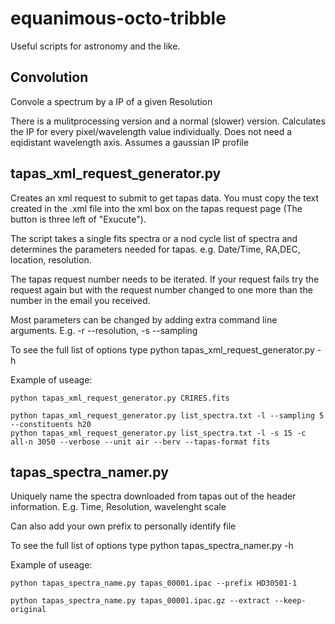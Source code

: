 # equanimous-octo-tribble
Useful scripts for astronomy and the like.

## Convolution
Convole a spectrum by a IP of a given Resolution

There is a mulitprocessing version and a normal (slower) version.
Calculates the IP for every pixel/wavelength value individually.
Does not need a eqidistant wavelength axis.
Assumes a gaussian IP profile


## tapas_xml_request_generator.py
Creates an xml request to submit to get tapas data. 
You must copy the text created in the .xml file into the xml box on the tapas request page (The button is three left of "Exucute"). 

The script takes a single fits spectra or a nod cycle list of spectra and determines the parameters needed for tapas. e.g. Date/Time, RA,DEC, location, resolution.


The tapas request number needs to be iterated. If your request fails try the request again but with the request number changed to one more than the number in the email you received.

Most parameters can be changed by adding extra command line arguments.
E.g.   -r --resolution, -s --sampling

To see the full list of options type 
    python tapas_xml_request_generator.py -h 

Example of useage:

    python tapas_xml_request_generator.py CRIRES.fits 

    python tapas_xml_request_generator.py list_spectra.txt -l --sampling 5 --constituents h20
    python tapas_xml_request_generator.py list_spectra.txt -l -s 15 -c all-n 3050 --verbose --unit air --berv --tapas-format fits


## tapas_spectra_namer.py

Uniquely name the spectra downloaded from tapas out of the header information.
E.g. Time, Resolution, wavelenght scale

Can also add your own prefix to personally identify file

To see the full list of options type
python tapas_spectra_namer.py -h

Example of useage:

    python tapas_spectra_name.py tapas_00001.ipac --prefix HD30501-1

    python tapas_spectra_name.py tapas_00001.ipac.gz --extract --keep-original
